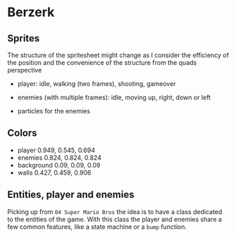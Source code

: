 # Berzerk

## Sprites

The structure of the spritesheet might change as I consider the efficiency of the position and the convenience of the structure from the quads perspective

- player: idle, walking (two frames), shooting, gameover

- enemies (with multiple frames): idle, moving up, right, down or left

- particles for the enemies

## Colors

- player 0.949, 0.545, 0.694
- enemies 0.824, 0.824, 0.824
- background 0.09, 0.09, 0.09
- walls 0.427, 0.459, 0.906

## Entities, player and enemies

Picking up from `04 Super Mario Bros` the idea is to have a class dedicated to the entities of the game. With this class the player and enemies share a few common features, like a state machine or a `bump` function.
